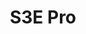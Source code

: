 ---
title: "S3E Pro"
description: "3MP Indoor Pan & Tilt Wi-Fi Camera"
image: "/images/pandas/PandaS (3).png"
images:
  - url: "/images/pandas/PandaS (3).png"
    caption: "Front view"
features:
  - High quality image with 3MP, 1/2.8"CMOS sensor
  - 3MP (2304*1296)@25/20fps; 2MP (1920*1080)@30/25fps; 720P (1280*720)@30/25fps
  - Ultra 265, H.265, H.264
  - Built-in Mic & Speaker, support two-way audio, offer better interaction
  - Action touch, a physical button located on the top of the camera, support calling and privacy mode.
  - IR night vision, up to 10m (33ft) IR distance
  - Warm Light, up to 10m (33ft) warm light distance
  - Support Dual Light mode, switch between IR and warm lights when the preset is triggered.
  - Support 512 G Micro SD card
specifications: 
  Sensor: 1/2.8", 3.0 megapixel, progressive scan, CMOS
  Minimum Illumination: Colour:- 0.02 lux (F2.0, AGC ON); 0 lux with IR on
  Day/Night: IR-cut filter with auto switch (ICR)
  Shutter: Auto/Manual, 1 ~ 1/100000s
  WDR: DWDR
  Lens Type: 4.0mm @F2.0
  Iris: Fixed
  Angle of View (H): 89.4°
  Angle of View (V): 46.9°
  Angle of View (O): 94.0°
  IR Range: Up to 10m (33ft)
  Warm Light Range: Up to 10m (33ft)
  Wavelength: 850nm
  IR On/Off Control: Auto/Manual
  Video Compression: Ultra 265, H.265, H.264
  Frame Rate: Main Stream:- 3MP (2304*1296), Max 25fps; 2MP (1920*1080), Max 30fps; 720P (1280*720), Max 30fps; Sub Stream:- 640*360, Max 30fps; 2CIF (704*288), Max 30fps; CIF (352*288), Max 30fps
  Video Bit Rate: 128 Kbps~2048 Kbps
  ROI: Up to 8 areas
  Video Stream: Dual streams
  OSD: Up to 2 OSDs
  Privacy Mask: Support (Only NVR)
  White Balance: Auto/Outdoor/Fine Tune/Sodium Lamp/Locked/Auto2
  Digital Noise Reduction: 2D/3D DNR
  Smart IR: Support
  Flip: Normal/Flip Vertical/Flip Horizontal/180°
  HLC: N/A
  BLC: N/A
  Defog: Digital Defog
  Basic Detection: Human body detection, Motion detection, Ultra motion detection(human/vehicle/pet), Loud Sound Detection, Crying Detection
  Auto Tracking: Support
  General Function: IP address filtering, Access policy, ARP protection, RTSP authentication, User authentication, HTTP authentication
  Audio Compression: G.711U, G.711A
  Audio Bitrate: 64 Kbps
  Two-way Audio: Support
  Suppression: Support
  Sampling Rate: 8 kHz
  Edge Storage: Micro SD, up to 512GB
  Network Storage: ANR
  Wi-Fi: 2.4G Wi-Fi (IEEE802.11b/g/n/ax), built-in antenna
  Protocols: IPv4, TCP, UDP, DHCP, RTSP, DNS, DDNS, NTP, HTTP
  Compatible Integration: API
  Client: Uniarch Client, Uniarch APP
  Web Browser: Plug-in required live view:- IE 10 and above, Chrome 45 and above, Firefox 52 and above, Edge 79 and above
  Pan Range: 0° ~ 355°
  Pan Speed: 17°/s ~ 50°/s (Preset speed:- 50°/s)
  Tilt Range: -15° ~ 90°
  Tilt Speed: 17°/s ~ 50°/s (Preset speed:- 50°/s)
  Number of Presets: 20
  Home Position: Support
  Built-in Mic: Support
  Built-in Speaker: Support
  WIFI: Support
  Network: 1 * RJ45 10M/100M Base-TX Ethernet
  EMC: CE EMC (EN 55032,EN 61000-3-3,EN IEC 61000-3-2,EN 55035)
  FCC: FCC 47 CFR part15 B
  RF: FCC ID (FCC CFR 47 part15 C)
  CE RED: EN 301 489-1, EN 301 489-17, EN 300 328, EN 62311
  Safety: CE LVD (EN 62368-1)
  Environment: CE-RoHS (2011/65/EU;(EU)2015/863); WEEE (2012/19/EU)
  Power: DC 5V/1.5A, USB type-C interface
  Dimensions: Φ80 x 120mm (Ø3.1” x 4.8”)
  Weight: 0.23kg(0.51lb)
  Working Environment: -10℃~50℃(-14°F ~ 122°F)，Humidity:- ≤95% RH (non-condensing)
  Storage Environment: -10℃~50℃(-14°F ~ 122°F)，Humidity:- ≤95% RH (non-condensing)
  Surge Protection: N/A
  Reset Button: Support
  Call Button: Support
  LED indicator: 1, red/blue
---
